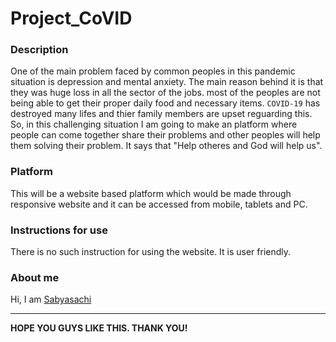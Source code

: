 # Project_CoVID

### Description

One of the main problem faced by common peoples in this pandemic situation is depression and mental anxiety. The main reason behind it is that they was huge loss in all the sector of the jobs. most of the peoples are not being able to get their proper daily food and necessary items. `COVID-19` has destroyed many lifes and thier family members are upset reguarding this. So, in this challenging situation I am going to make an platform where people can come together share their problems and other peoples will help them solving their problem. It says that "Help otheres and God will help us".

### Platform

This will be a website based platform which would be made through responsive website and it can be accessed from mobile, tablets and PC.

### Instructions for use

There is no such instruction for using the website. It is user friendly.

### About me
Hi, I am [Sabyasachi](https://sabyasachi.live)

***
**HOPE YOU GUYS LIKE THIS. THANK YOU!**



